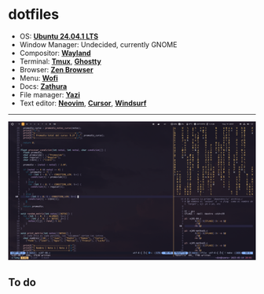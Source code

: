 # dotfiles

- OS: [**Ubuntu 24.04.1 LTS**](https://releases.ubuntu.com/jammy/)
- Window Manager: Undecided, currently GNOME
- Compositor: [**Wayland**](https://wayland.freedesktop.org/)
- Terminal: [**Tmux**](https://github.com/tmux/tmux/wiki), [**Ghostty**](https://ghostty.org/)
- Browser: [**Zen Browser**](https://zen-browser.app/)
- Menu: [**Wofi**](https://github.com/SimplyCEO/wofi)
- Docs: [**Zathura**](https://github.com/pwmt/zathura)
- File manager: [**Yazi**](https://yazi-rs.github.io/) 
- Text editor: [**Neovim**](https://neovim.io/), [**Cursor**](https://www.cursor.com/), [**Windsurf**](https://windsurf.com/editor)

---

![Image](assets/desktop-current.png)

## To do
